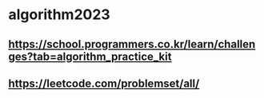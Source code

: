 # algorithm2023
## https://school.programmers.co.kr/learn/challenges?tab=algorithm_practice_kit
## https://leetcode.com/problemset/all/
